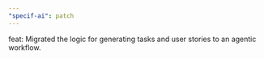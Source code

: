 ```yaml
---
"specif-ai": patch
---
```


feat: Migrated the logic for generating tasks and user stories to an agentic workflow.